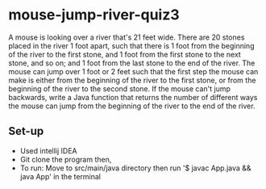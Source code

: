 # mouse-jump-river-quiz3
A mouse is looking over a river that's 21 feet wide. There are 20 stones placed in the river 1 foot apart, such that there is 1 foot from the beginning of the river to the first stone, and 1 foot from the first stone to the next stone, and so on; and 1 foot from the last stone to the end of the river. The mouse can jump over 1 foot or 2 feet such that the first step the mouse can make is either from the beginning of the river to the first stone, or from the beginning of the river to the second stone. If the mouse can't jump backwards, write a Java function that returns the number of different ways the mouse can jump from the beginning of the river to the end of the river.

## Set-up
* Used intellij IDEA
* Git clone the program then,
* To run: Move to src/main/java directory then run '$ javac App.java && java App' in the terminal